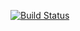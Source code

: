 [![Build Status](https://travis-ci.org/jmount15/c4cs-w17-rpn.svg?branch=master)](https://travis-ci.org/jmount15/c4cs-w17-rpn)